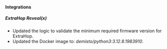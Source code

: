
#### Integrations

##### ExtraHop Reveal(x)

- Updated the logic to validate the minimum required firmware version for ExtraHop.
- Updated the Docker image to: *demisto/python3:3.12.8.1983910*.
